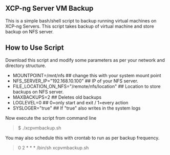 ## XCP-ng Server VM Backup

This is a simple bash/shell script to backup running virtual machines on XCP-ng Servers. This script takes backup of virtual machine and store backup on NFS server.

## How to Use Script

Download this script and modify some parameters as per your network and directory structure.

- MOUNTPOINT=/mnt/nfs   ## change this with your system mount point
- NFS_SERVER_IP="192.168.10.100"   ## IP of your NFS server.
- FILE_LOCATION_ON_NFS="/remote/nfs/location"  ## Location to store backups on NFS server.
- MAXBACKUPS=2 ## Deletes old backups
- LOGLEVEL=0 ## 0=only start and exit / 1=every action
- SYSLOGER="true" ## If "true" also writes in the system logs

Now execute the script from command line

> $ ./xcpvmbackup.sh

You may also schedule this with crontab to run as per backup frequency.

> 0 2 * * * /bin/sh xcpvmbackup.sh
